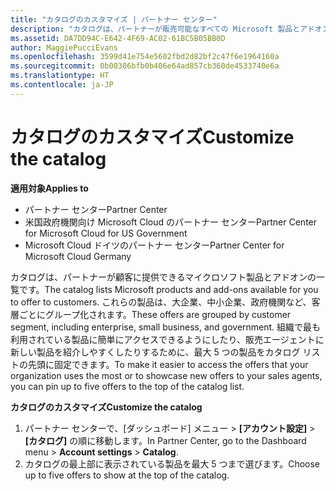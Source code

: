 ```yaml
---
title: "カタログのカスタマイズ | パートナー センター"
description: "カタログは、パートナーが販売可能なすべての Microsoft 製品とアドオンの一覧です。"
ms.assetid: DA7DD94C-E642-4F69-AC02-61BC5B05BB0D
author: MaggiePucciEvans
ms.openlocfilehash: 3599d41e754e5602fbd2d82bf2c47f6e1964160a
ms.sourcegitcommit: 0b00306bfb0b406e64ad857cb360de4533740e6a
ms.translationtype: HT
ms.contentlocale: ja-JP
---
```

# <a name="customize-the-catalog"></a><span data-ttu-id="bcdc3-103">カタログのカスタマイズ</span><span class="sxs-lookup"><span data-stu-id="bcdc3-103">Customize the catalog</span></span>

**<span data-ttu-id="bcdc3-104">適用対象</span><span class="sxs-lookup"><span data-stu-id="bcdc3-104">Applies to</span></span>**

-  <span data-ttu-id="bcdc3-105">パートナー センター</span><span class="sxs-lookup"><span data-stu-id="bcdc3-105">Partner Center</span></span>
-  <span data-ttu-id="bcdc3-106">米国政府機関向け Microsoft Cloud のパートナー センター</span><span class="sxs-lookup"><span data-stu-id="bcdc3-106">Partner Center for Microsoft Cloud for US Government</span></span>
-  <span data-ttu-id="bcdc3-107">Microsoft Cloud ドイツのパートナー センター</span><span class="sxs-lookup"><span data-stu-id="bcdc3-107">Partner Center for Microsoft Cloud Germany</span></span>

<span data-ttu-id="bcdc3-108">カタログは、パートナーが顧客に提供できるマイクロソフト製品とアドオンの一覧です。</span><span class="sxs-lookup"><span data-stu-id="bcdc3-108">The catalog lists Microsoft products and add-ons available for you to offer to customers.</span></span> <span data-ttu-id="bcdc3-109">これらの製品は、大企業、中小企業、政府機関など、客層ごとにグループ化されます。</span><span class="sxs-lookup"><span data-stu-id="bcdc3-109">These offers are grouped by customer segment, including enterprise, small business, and government.</span></span> <span data-ttu-id="bcdc3-110">組織で最も利用されている製品に簡単にアクセスできるようにしたり、販売エージェントに新しい製品を紹介しやすくしたりするために、最大 5 つの製品をカタログ リストの先頭に固定できます。</span><span class="sxs-lookup"><span data-stu-id="bcdc3-110">To make it easier to access the offers that your organization uses the most or to showcase new offers to your sales agents, you can pin up to five offers to the top of the catalog list.</span></span>

**<span data-ttu-id="bcdc3-111">カタログのカスタマイズ</span><span class="sxs-lookup"><span data-stu-id="bcdc3-111">Customize the catalog</span></span>**

1.  <span data-ttu-id="bcdc3-112">パートナー センターで、[ダッシュボード] メニュー &gt; **[アカウント設定]** &gt; **[カタログ]** の順に移動します。</span><span class="sxs-lookup"><span data-stu-id="bcdc3-112">In Partner Center, go to the Dashboard menu &gt; **Account settings** &gt; **Catalog**.</span></span>
2.  <span data-ttu-id="bcdc3-113">カタログの最上部に表示されている製品を最大 5 つまで選びます。</span><span class="sxs-lookup"><span data-stu-id="bcdc3-113">Choose up to five offers to show at the top of the catalog.</span></span>

 

 



